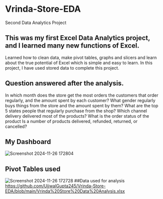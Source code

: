 # Vrinda-Store-EDA
Second Data Analytics Project
## This was my first Excel Data Analytics project, and I learned many new functions of Excel.
Learned how to clean data, make pivot tables,  graphs and slicers and learn about the true potential of Excel which is simple and easy to learn.
In this project, I have used stored data to complete this project.
## Question answered after the analysis.
In which month does the store get the most orders the customers that order regularly, and the amount spent by each customer?
What gender regularly buys things from the store and the amount spent by them?
What are the top 5 states people that regularly purchase from the shop?
Which channel delivery delivered most of the products? What is the order status of the product Is a number of products delivered, refunded, returned, or cancelled?
## My Dashboard 
![Screenshot 2024-11-26 172804](https://github.com/user-attachments/assets/eaa20708-7707-4a2d-b9f0-78a9b9a03535)
## Pivot Tables used
![Screenshot 2024-11-26 172728](https://github.com/user-attachments/assets/5c510f07-19b4-439b-9ba8-0ca3e084cf69)
##Data used for analysis <https://github.com/UjjwalGupta245/Vrinda-Store-EDA/blob/main/Vrinda%20Store%20Data%20Analysis.xlsx>
